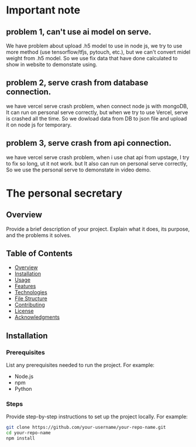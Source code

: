 # Important note
## problem 1, can't use ai model on serve.
We have problem about upload .h5 model to use in node js, we try to use more method (use tensorflow/tfjs, pytouch, etc.), but we can't convert midel weight from .h5 model. 
So we use fix data that have done calculated to show in website to demonstate using.

## problem 2, serve crash from database connection.
we have vercel serve crash problem, when connect node js with mongoDB, It can run on personal serve correctly, but when we try to use Vercel, serve is crashed all the time.
So we dowload data from DB to json file and upload it on node js for temporary.

## problem 3, serve crash from api connection.
we have vercel serve crash problem, when i use chat api from upstage, I try to fix so long,  ut it not work. but It also can run on personal serve correctly,
So we use the personal serve to demonstate in video demo.


# The personal secretary

## Overview
Provide a brief description of your project. Explain what it does, its purpose, and the problems it solves.

## Table of Contents
- [Overview](#overview)
- [Installation](#installation)
- [Usage](#usage)
- [Features](#features)
- [Technologies](#technologies)
- [File Structure](#file-structure)
- [Contributing](#contributing)
- [License](#license)
- [Acknowledgments](#acknowledgments)

## Installation
### Prerequisites
List any prerequisites needed to run the project. For example:
- Node.js
- npm
- Python

### Steps
Provide step-by-step instructions to set up the project locally. For example:

```bash
git clone https://github.com/your-username/your-repo-name.git
cd your-repo-name
npm install
